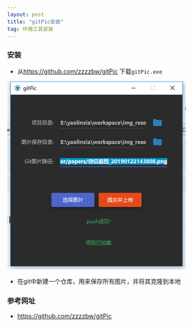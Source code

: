 ```yaml
---
layout: post
title: "gitPic安装"
tag: 环境工具安装
---
```

### 安装

- 从<https://github.com/zzzzbw/gitPic> 下载`gitPic.exe`

![](https://raw.githubusercontent.com/yaolinxia/img_resource/master/papers/20190122152501.png)



- 在git中新建一个仓库，用来保存所有图片，并将其克隆到本地

### 参考网址

- <https://github.com/zzzzbw/gitPic> 